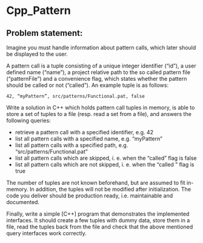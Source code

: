 # Cpp_Pattern

## Problem statement:
Imagine you must handle information about pattern calls, which later should be displayed to the user. 

A pattern call is a tuple consisting of a unique integer identifier (“id”), a user defined name (“name”), a project relative path to the so called pattern file (“patternFile”) and a convenience flag, which states whether the pattern should be called or not (“called”). An example tuple is as follows:

```
42, “myPattern”, src/patterns/Functional.pat, false
```

Write a solution in C++ which holds pattern call tuples in memory, is able to store a set of tuples to a file (resp. read a set from a file), and answers the following queries:

- retrieve a pattern call with a specified identifier, e.g. 42
- list all pattern calls with a specified name, e.g. “myPattern”
- list all pattern calls with a specified path, e.g. “src/patterns/Functional.pat”
- list all pattern calls which are skipped, i. e. when the “called” flag is false
- list all pattern calls which are not skipped, i. e. when the “called ” flag is true

The number of tuples are not known beforehand, but are assumed to fit in-memory. In addition, the tuples will not be modified after initialization. The code you deliver should be production ready, i.e. maintainable and documented.

Finally, write a simple [C++] program that demonstrates the implemented interfaces. It should create a few tuples with dummy data, store them in a file, read the tuples back from the file and check that the above mentioned query interfaces work correctly.
